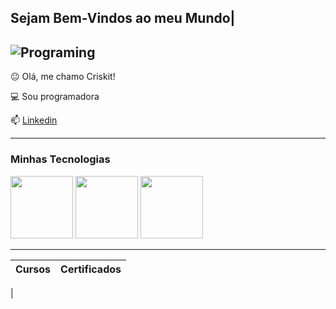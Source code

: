 ## Sejam Bem-Vindos ao meu Mundo| 


![Programing](https://miro.medium.com/max/1600/0*K2WLMTExLyida7OR.gif)
-----------------

😐 Olá, me chamo Criskit!

💻 Sou programadora

📫 [Linkedin](www.linkedin.com/in/cristiane-machado-7a11a1190)

---------------

### Minhas Tecnologias



<img src="https://cdn.jsdelivr.net/gh/devicons/devicon@latest/icons/linux/linux-original.svg" width="100px"/>
<img src="https://cdn.jsdelivr.net/gh/devicons/devicon@latest/icons/c/c-original.svg" width="100px">
<img src="https://cdn.jsdelivr.net/gh/devicons/devicon@latest/icons/python/python-original.svg" width="100px">

-----------------
|Cursos | Certificados |
|------- |--------------|
|







<!--
**Criskit/criskit** is a ✨ _special_ ✨ repository because its `README.md` (this file) appears on your GitHub profile.

Here are some ideas to get you started:

- 🔭 I’m currently working on ...
- 🌱 I’m currently learning ...
- 👯 I’m looking to collaborate on ...
- 🤔 I’m looking for help with ...
- 💬 Ask me about ...
- 📫 How to reach me: ...
- 😄 Pronouns: ...
- ⚡ Fun fact: ...
-->
